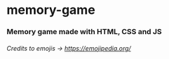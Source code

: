 # memory-game
### Memory game made with HTML, CSS and JS
###### Credits to emojis -> https://emojipedia.org/
